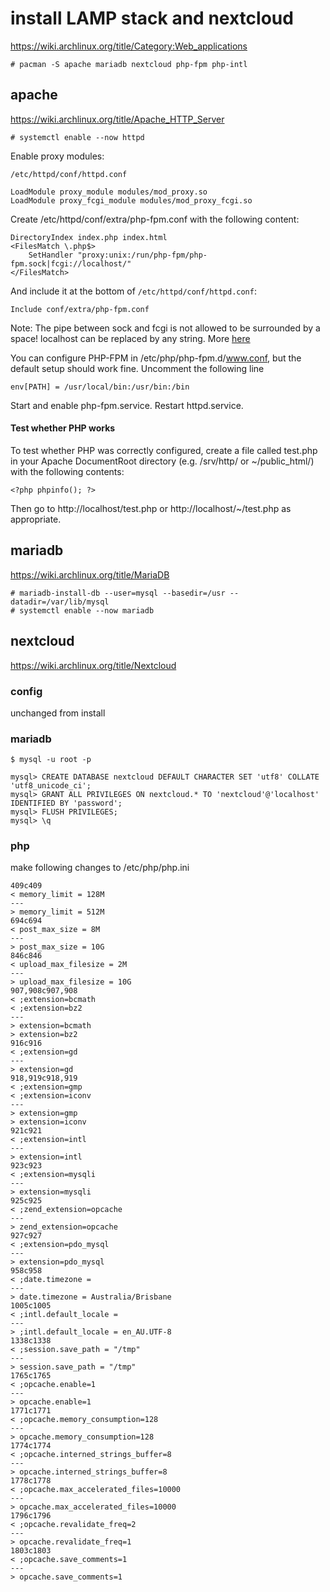 # install LAMP stack and nextcloud

https://wiki.archlinux.org/title/Category:Web_applications  

    # pacman -S apache mariadb nextcloud php-fpm php-intl

## apache

https://wiki.archlinux.org/title/Apache_HTTP_Server

    # systemctl enable --now httpd

Enable proxy modules:

    /etc/httpd/conf/httpd.conf

    LoadModule proxy_module modules/mod_proxy.so  
    LoadModule proxy_fcgi_module modules/mod_proxy_fcgi.so
	
Create /etc/httpd/conf/extra/php-fpm.conf with the following content:

    DirectoryIndex index.php index.html
    <FilesMatch \.php$>
        SetHandler "proxy:unix:/run/php-fpm/php-fpm.sock|fcgi://localhost/"
    </FilesMatch>

And include it at the bottom of `/etc/httpd/conf/httpd.conf`:

    Include conf/extra/php-fpm.conf

Note: The pipe between sock and fcgi is not allowed to be surrounded by a space! localhost can be replaced by any string. More [here](https://httpd.apache.org/docs/2.4/mod/mod_proxy_fcgi.html)

You can configure PHP-FPM in /etc/php/php-fpm.d/www.conf, but the default setup should work fine.
Uncomment the following line  

    env[PATH] = /usr/local/bin:/usr/bin:/bin    

Start and enable php-fpm.service. Restart httpd.service.

#### Test whether PHP works

To test whether PHP was correctly configured, create a file called test.php in your Apache DocumentRoot directory (e.g. /srv/http/ or ~<username>/public_html/) with the following contents:

    <?php phpinfo(); ?>

Then go to http://localhost/test.php or http://localhost/~<username>/test.php as appropriate. 

## mariadb

https://wiki.archlinux.org/title/MariaDB  


    # mariadb-install-db --user=mysql --basedir=/usr --datadir=/var/lib/mysql
    # systemctl enable --now mariadb
    

## nextcloud

https://wiki.archlinux.org/title/Nextcloud

### config

unchanged from install

### mariadb

    $ mysql -u root -p

    mysql> CREATE DATABASE nextcloud DEFAULT CHARACTER SET 'utf8' COLLATE 'utf8_unicode_ci';
    mysql> GRANT ALL PRIVILEGES ON nextcloud.* TO 'nextcloud'@'localhost' IDENTIFIED BY 'password';
    mysql> FLUSH PRIVILEGES;
    mysql> \q


### php

make following changes to /etc/php/php.ini

	409c409
	< memory_limit = 128M
	---
	> memory_limit = 512M
	694c694
	< post_max_size = 8M
	---
	> post_max_size = 10G
	846c846
	< upload_max_filesize = 2M
	---
	> upload_max_filesize = 10G
	907,908c907,908
	< ;extension=bcmath
	< ;extension=bz2
	---
	> extension=bcmath
	> extension=bz2
	916c916
	< ;extension=gd
	---
	> extension=gd
	918,919c918,919
	< ;extension=gmp
	< ;extension=iconv
	---
	> extension=gmp
	> extension=iconv
	921c921
	< ;extension=intl
	---
	> extension=intl
	923c923
	< ;extension=mysqli
	---
	> extension=mysqli
	925c925
	< ;zend_extension=opcache
	---
	> zend_extension=opcache
	927c927
	< ;extension=pdo_mysql
	---
	> extension=pdo_mysql
	958c958
	< ;date.timezone =
	---
	> date.timezone = Australia/Brisbane
	1005c1005
	< ;intl.default_locale =
	---
	> ;intl.default_locale = en_AU.UTF-8
	1338c1338
	< ;session.save_path = "/tmp"
	---
	> session.save_path = "/tmp"
	1765c1765
	< ;opcache.enable=1
	---
	> opcache.enable=1
	1771c1771
	< ;opcache.memory_consumption=128
	---
	> opcache.memory_consumption=128
	1774c1774
	< ;opcache.interned_strings_buffer=8
	---
	> opcache.interned_strings_buffer=8
	1778c1778
	< ;opcache.max_accelerated_files=10000
	---
	> opcache.max_accelerated_files=10000
	1796c1796
	< ;opcache.revalidate_freq=2
	---
	> opcache.revalidate_freq=1
	1803c1803
	< ;opcache.save_comments=1
	---
	> opcache.save_comments=1


